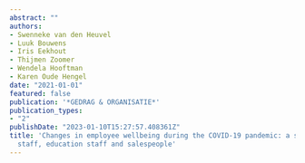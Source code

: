 ```yaml
---
abstract: ""
authors:
- Swenneke van den Heuvel
- Luuk Bouwens
- Iris Eekhout
- Thijmen Zoomer
- Wendela Hooftman
- Karen Oude Hengel
date: "2021-01-01"
featured: false
publication: '*GEDRAG & ORGANISATIE*'
publication_types:
- "2"
publishDate: "2023-01-10T15:27:57.408361Z"
title: 'Changes in employee wellbeing during the COVID-19 pandemic: a study of healthcare
  staff, education staff and salespeople'
---
```


